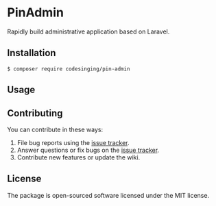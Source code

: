 # PinAdmin

Rapidly build administrative application based on Laravel.

## Installation

```shell
$ composer require codesinging/pin-admin
```

## Usage

## Contributing

You can contribute in these ways:

1. File bug reports using the [issue tracker](https://github.com/codesinging/pin-admin/issues).
2. Answer questions or fix bugs on the [issue tracker](https://github.com/codesinging/pin-admin/issues).
3. Contribute new features or update the wiki.

## License

The package is open-sourced software licensed under the MIT license.